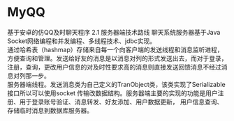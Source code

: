 # MyQQ
基于安卓的仿QQ及时聊天程序
 2.1 服务器端技术路线
聊天系统服务器基于Java Socket网络编程和并发编程、多线程技术、jdbc实现。<br>通过哈希表（hashmap）存储来自每一个向客户端的发送线程和消息监听进程，方便查询和管理。发送给好友的消息是以消息对列的形式发送出去，而对于登录，注册，查询，更改用户信息的对及时性要求高的消息则直接发送回馈消息不经过消息对列那一步。<br>
服务器端线程。发送消息类为自己定义的TranObject类，该类实现了Serializable接口所以可以使用socket 传输改数据结构。服务器端主要的实现的功能是用户注册、用于登录账号验证、消息转发、好友添加、用户数据更新，
用户信息查询、存储临时消息到数据库服务器。
